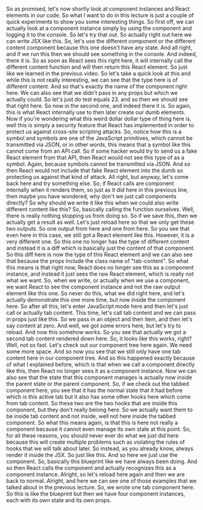 So as promised, let's now shortly look
at component instances and React elements in our code.
So what I want to do in this lecture is just a couple
of quick experiments to show you some interesting things.
So first off, we can actually look
at a component instance simply
by using the component and logging it to the console.
So let's try that out.
So actually right out here we can write JSX like this.
So, let's use the different component
or the different content component
because this one doesn't have any state.
And all right, and if we run this
then we should see something in the console.
And indeed, there it is.
So as soon as React sees this right here,
it will internally call the different content function
and will then return this React element.
So just like we learned in the previous video.
So let's take a quick look at this
and while this is not really interesting, we can see
that the type here is of different content.
And so that's exactly the name of the component right here.
We can also see that we didn't pass in any props
but which we actually could.
So let's just do test equals 23.
and so then we should see that right here.
So now in the second one, and indeed there it is.
So again, this is what React internally use
to then later create our dumb elements.
Now if you're wondering what this weird dollar dollar type
of thing here is, well this is simply a security feature
that React has implemented in order to protect us
against cross-site scripting attacks.
So, notice how this is a symbol and symbols are one
of the JavaScript primitives, which cannot be transmitted
via JSON, or in other words, this means that a symbol
like this cannot come from an API call.
So if some hacker would try to send us a fake React
element from that API, then React would not see
this type of as a symbol.
Again, because symbols cannot be transmitted via JSON.
And so then React would not include that fake React element
into the dumb so protecting us against that kind of attack.
All right, but anyway, let's come back here
and try something else.
So, if React calls are component internally
when it renders them, so just as it did here in this
previous line, then maybe you have wondered,
why don't we just call components directly?
So why should we write it like this when
we could also write different content like this?
So, basically calling the function ourselves.
Well, there is really nothing stopping us from doing so.
So if we save this, then we actually get a result as well.
Let's just reload here so that we only get
these two outputs.
So one output from here and one from here.
So you see that even here in this case,
we still got a React element like this.
However, it is a very different one.
So this one no longer has the type of different content
and instead it is a diff which is basically
just the content of that component.
So this diff here is now the type of this React element
and we can also see that because the props include
the class name of "tab-content".
So what this means is that right now, React does
no longer see this as a component instance,
and instead it just sees the raw React element,
which is really not what we want.
So, when we write, or actually when we use a component,
we want React to see the component instance
and not the raw output element like this one.
So never do this, what we did right here,
and let's actually demonstrate this one more time,
but now inside the component here.
So after all this, let's enter JavaScript mode here
and then let's just call or actually tab content.
This time, let's call tab content
and we can pass in props just like this.
So we pass in an object and then item,
and then let's say content at zero.
And well, we got some errors here, but let's try to reload.
And now this somehow works.
So you see that actually
we got a second tab content rendered down here.
So, it looks like this works, right?
Well, not so fast.
Let's check out our component tree here again.
We need some more space.
And so now you see that we still only have one
tab content here in our component tree.
And so this happened exactly because of what I explained
before, which is that when we call a component directly
like this, then React no longer sees it
as a component instance.
Now we can also see that the state
that this component manages is actually now
inside the parent state or the parent component.
So, if we check out the tabbed component here,
you see that it has the normal state that it had before
which is this active tab
but it also has some other hooks here which come
from tab content.
So these two are the two hooks that are inside
this component, but they don't really belong here.
So we actually want them to be inside tab content
and not inside, well not here inside the tabbed component.
So what this means again, is that this is here
not really a component because it cannot even manage
its own state at this point.
So, for all these reasons, you should never ever do
what we just did here because this will create
multiple problems such as violating the rules of hooks
that we will talk about later.
So instead, as you already know,
always render it inside the JSX.
So just like this.
And so here we just use the component.
So, basically this blueprint like we have always been doing.
And so then React calls the component
and actually recognizes this as a component instance.
Alright, so let's reload here again
and then we are back to normal.
Alright, and here we can see one of those examples
that we talked about in the previous lecture.
So, we wrote one tab component here.
So this is like the blueprint
but then we have four component instances,
each with its own state and its own props.